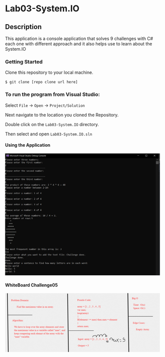 # Lab03-System.IO

## Description

This application is a console application that solves 9 challenges with C# each one with different approach and it also helps use to learn about the System.IO

### Getting Started
Clone this repository to your local machine.

```
$ git clone [repo clone url here]
```

### To run the program from Visual Studio:
Select ```File``` -> ```Open``` -> ```Project/Solution```

Next navigate to the location you cloned the Repository.

Double click on the ```Lab03-System.IO``` directory.

Then select and open ```Lab03-System.IO.sln```


#### Using the Application
![Image 1](./Lab03.PNG)
#### WhiteBoard Challenge05
![Image 1](./whiteboard.PNG)